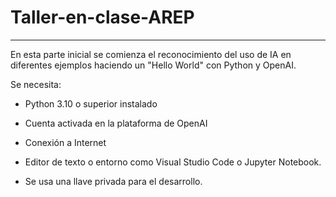 # Taller-en-clase-AREP
---
En esta parte inicial se comienza el reconocimiento del uso de IA en diferentes ejemplos haciendo un "Hello World" con Python y OpenAI.

Se necesita:
- Python 3.10 o superior instalado
- Cuenta activada en la plataforma de OpenAI
- Conexión a Internet
- Editor de texto o entorno como Visual Studio Code o Jupyter Notebook.

- Se usa una llave privada para el desarrollo.
